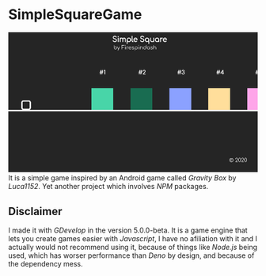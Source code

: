 # SimpleSquareGame
![SimpleSquare screenshot](simplesquare.png)
It is a simple game inspired by an Android game called _Gravity Box_ by _Luca1152_. Yet another project which involves _NPM_ packages. 
## Disclaimer
I made it with _GDevelop_ in the version 5.0.0-beta. It is a game engine that lets you create games easier with _Javascript_, I have no afiliation with it and I actually would not recommend using it, because of things like _Node.js_ being used, which has worser performance than _Deno_ by design, and because of the dependency mess. 
